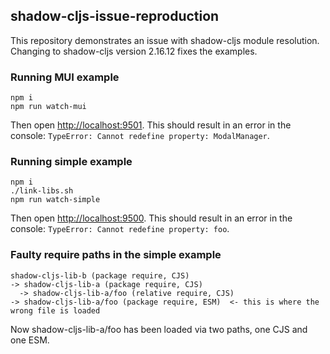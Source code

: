 ## shadow-cljs-issue-reproduction

This repository demonstrates an issue with shadow-cljs module resolution. Changing to shadow-cljs version 2.16.12 fixes the examples.

### Running MUI example

    npm i
    npm run watch-mui

Then open [http://localhost:9501](http://localhost:9501). This should result in an error in the console: `TypeError: Cannot redefine property: ModalManager`.

### Running simple example

    npm i
    ./link-libs.sh
    npm run watch-simple

Then open [http://localhost:9500](http://localhost:9500). This should result in an error in the console: `TypeError: Cannot redefine property: foo`.

### Faulty require paths in the simple example

```
shadow-cljs-lib-b (package require, CJS)
-> shadow-cljs-lib-a (package require, CJS)
  -> shadow-cljs-lib-a/foo (relative require, CJS)
-> shadow-cljs-lib-a/foo (package require, ESM)  <- this is where the wrong file is loaded
```
Now shadow-cljs-lib-a/foo has been loaded via two paths, one CJS and one ESM.
